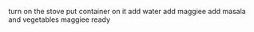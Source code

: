 turn on the stove
put container on it
add water 
add maggiee
add masala and vegetables
maggiee ready
